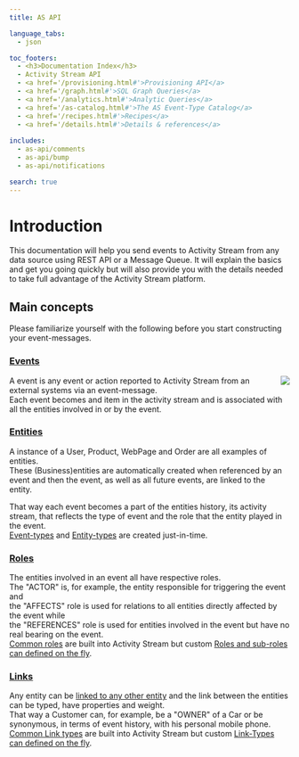 ```yaml
---
title: AS API

language_tabs:
  - json

toc_footers:
  - <h3>Documentation Index</h3>
  - Activity Stream API
  - <a href='/provisioning.html#'>Provisioning API</a>
  - <a href='/graph.html#'>SQL Graph Queries</a>
  - <a href='/analytics.html#'>Analytic Queries</a>
  - <a href='/as-catalog.html#'>The AS Event-Type Catalog</a>
  - <a href='/recipes.html#'>Recipes</a>
  - <a href='/details.html#'>Details & references</a>
  
includes:
  - as-api/comments
  - as-api/bump
  - as-api/notifications

search: true
---
```

# Introduction
This documentation will help you send events to Activity Stream from any data source using REST API or a Message Queue. It will explain the basics and get you going quickly but will also provide you with the details needed to take full advantage of the Activity Stream platform.

## Main concepts
Please familiarize yourself with the following before you start constructing your event-messages.

### [Events](#introduction-to-events)
<img align="right" src="/images/event-diagram-1.png">
A event is any event or action reported to Activity Stream from an external systems via an event-message.</br>
Each event becomes and item in the activity stream and is associated with all the entities involved in or by the event.

### [Entities](#introduction-to-entities)
A instance of a User, Product, WebPage and Order are all examples of entities.</br>
These (Business)entities are automatically created when referenced by an event and then the event, as well as all future events, are linked to the entity.

That way each event becomes a part of the entities history, its activity stream, that reflects the type of event and the role that the entity played in the event.</br>
[Event-types]() and [Entity-types]() are created just-in-time.

### [Roles](#roles-event-relations)
The entities involved in an event all have respective roles.
</br>The "ACTOR" is, for example, the entity responsible for triggering the event and
</br>the "AFFECTS" role is used for relations to all entities directly affected by the event while
</br>the "REFERENCES" role is used for entities involved in the event but have no real bearing on the event.
</br>[Common roles]() are built into Activity Stream but custom [Roles and sub-roles can defined on the fly]().

### [Links](#links-entity-relations)
Any entity can be [linked to any other entity]() and the link between the entities can be typed, have properties and weight.
</br>That way a Customer can, for example, be a "OWNER" of a Car or be synonymous, in terms of event history, with his personal mobile phone.
</br>[Common Link types]() are built into Activity Stream but custom [Link-Types can defined on the fly]().
